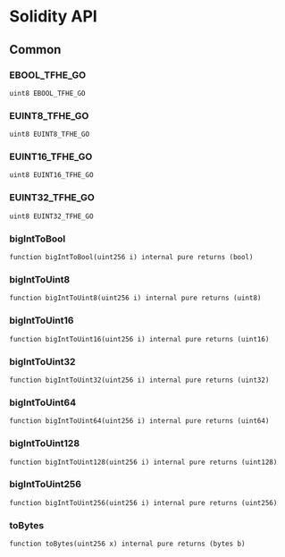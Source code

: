# Solidity API

## Common

### EBOOL_TFHE_GO

```solidity
uint8 EBOOL_TFHE_GO
```

### EUINT8_TFHE_GO

```solidity
uint8 EUINT8_TFHE_GO
```

### EUINT16_TFHE_GO

```solidity
uint8 EUINT16_TFHE_GO
```

### EUINT32_TFHE_GO

```solidity
uint8 EUINT32_TFHE_GO
```

### bigIntToBool

```solidity
function bigIntToBool(uint256 i) internal pure returns (bool)
```

### bigIntToUint8

```solidity
function bigIntToUint8(uint256 i) internal pure returns (uint8)
```

### bigIntToUint16

```solidity
function bigIntToUint16(uint256 i) internal pure returns (uint16)
```

### bigIntToUint32

```solidity
function bigIntToUint32(uint256 i) internal pure returns (uint32)
```

### bigIntToUint64

```solidity
function bigIntToUint64(uint256 i) internal pure returns (uint64)
```

### bigIntToUint128

```solidity
function bigIntToUint128(uint256 i) internal pure returns (uint128)
```

### bigIntToUint256

```solidity
function bigIntToUint256(uint256 i) internal pure returns (uint256)
```

### toBytes

```solidity
function toBytes(uint256 x) internal pure returns (bytes b)
```

